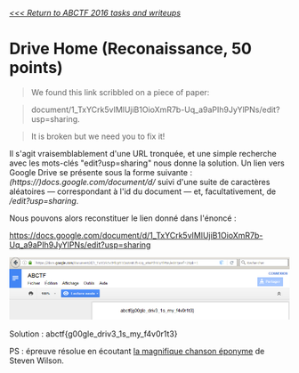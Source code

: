 _[<<< Return to ABCTF 2016 tasks and writeups](/CTF-Jeopardy/2016-abctf)_
# Drive Home (Reconaissance, 50 points)

>We found this link scribbled on a piece of paper:

>document/1_TxYCrk5vIMlUjiB1OioXmR7b-Uq_a9aPIh9JyYlPNs/edit?usp=sharing.

>It is broken but we need you to fix it!

Il s'agit vraisemblablement d'une URL tronquée,
et une simple recherche avec les mots-clés "edit?usp=sharing" nous donne la solution.
Un lien vers Google Drive se présente sous la forme suivante :
_(https://)docs.google.com/document/d/_ suivi d'une suite de caractères aléatoires — correspondant à l'id du document — et,
facultativement, de _/edit?usp=sharing_.

Nous pouvons alors reconstituer le lien donné dans l'énoncé :

https://docs.google.com/document/d/1_TxYCrk5vIMlUjiB1OioXmR7b-Uq_a9aPIh9JyYlPNs/edit?usp=sharing

![Capture d'écran du flag Drive Home stocké sur Google Drive](drivehome.png)

Solution : abctf{g00gle_driv3_1s_my_f4v0r1t3}

PS : épreuve résolue en écoutant
[la magnifique chanson éponyme](https://www.youtube.com/watch?v=ycYewhiaVBk&list=PLZoGSO9LdNPXRgH95hNDkIij1zzmu6Dez)
de Steven Wilson.

